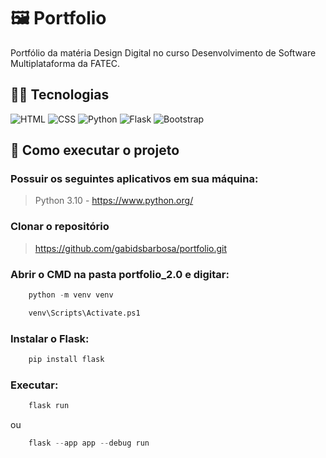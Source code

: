 # 🖼️ Portfolio
Portfólio da matéria Design Digital no curso Desenvolvimento de Software Multiplataforma da FATEC.

##  👩‍💻 Tecnologias

![HTML](https://img.shields.io/badge/HTML5-E34F26?style=for-the-badge&logo=html5&logoColor=white)
![CSS](https://img.shields.io/badge/CSS3-1572B6?style=for-the-badge&logo=css3&logoColor=white)
![Python](https://img.shields.io/badge/Python-3776AB?style=for-the-badge&logo=python&logoColor=white)
![Flask](https://img.shields.io/badge/Flask-000000?style=for-the-badge&logo=flask&logoColor=white)
![Bootstrap](https://img.shields.io/badge/Bootstrap-563D7C?style=for-the-badge&logo=bootstrap&logoColor=white)

## 🔨 Como executar o projeto
<h3>Possuir os seguintes aplicativos em sua máquina:</h3>

> Python 3.10 - https://www.python.org/ <br>

<h3>Clonar o repositório</h3>

> https://github.com/gabidsbarbosa/portfolio.git

<h3>Abrir o CMD na pasta portfolio_2.0 e digitar:</h3>

```python
	python -m venv venv
```

```python
	venv\Scripts\Activate.ps1
```

<h3>Instalar o Flask:</h3>

```python
	pip install flask
```
<h3>Executar:</h3>

```python
	flask run
```
ou

```python
	flask --app app --debug run
```
